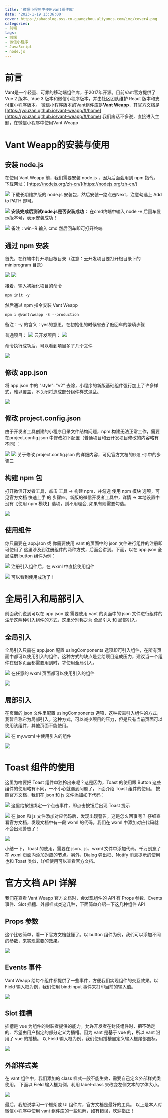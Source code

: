 ```yaml
---
title: '微信小程序中使用vant组件库'
date: '2023-1-19 13:36:00'
cover: https://ahaoblog.oss-cn-guangzhou.aliyuncs.com/img/cover4.png
categories: 
- 前端
tags:
- 前端
- 微信小程序
- JavaScript
- node.js
---
```


# 前言
Vant是一个轻量、可靠的移动端组件库，于2017年开源。目前Vant官方提供了  Vue 2 版本、Vue 3 版本和微信小程序版本，并由社区团队维护 React 版本和支付宝小程序版本。
微信小程序版本的Vant组件库是**Vant Weapp**，其官方文档是  [https://youzan.github.io/vant-weapp/#/home](https://youzan.github.io/vant-weapp/#/home) 
我们废话不多说，直接进入主题，在微信小程序中使用Vant Weapp
# Vant Weapp的安装与使用
## 安装 node.js

在使用 Vant Weapp 前，我们需要安装 node.js ，因为后面会用到 npm 指令。
下载网址：[https://nodejs.org/zh-cn/](https://nodejs.org/zh-cn/)

![](https://ahaoblog.oss-cn-guangzhou.aliyuncs.com/img/vant01.png)
下载长期维护版的 node.js 安装包，然后安装一路点击Next，注意勾选上 Add to PATH 即可。

![](https://ahaoblog.oss-cn-guangzhou.aliyuncs.com/img/vant02.png)
**安装完成后测试node.js是否安装成功：**
在cmd终端中输入 node -v 后回车显示版本号，表示安装成功！

![](https://ahaoblog.oss-cn-guangzhou.aliyuncs.com/img/vant03.png)
备注：win+R 输入 cmd 然后回车即可打开终端

## 通过 npm 安装

首先，在终端中打开项目根目录（注意：云开发项目要打开根目录下的 miniprogram 目录）

![](https://ahaoblog.oss-cn-guangzhou.aliyuncs.com/img/vant04.gif)
![](https://ahaoblog.oss-cn-guangzhou.aliyuncs.com/img/vant05.png)

接着，输入初始化项目的命令
```
npm init -y
```
然后通过 npm 指令安装 Vant Weapp
```
npm i @vant/weapp -S --production
```
备注：-y 的含义：yes的意思，在初始化的时候省去了敲回车的繁琐步骤

普通项目：
![](https://ahaoblog.oss-cn-guangzhou.aliyuncs.com/img/vant06.png)
云开发项目：
![](https://ahaoblog.oss-cn-guangzhou.aliyuncs.com/img/vant07.png)


命令执行成功后，可以看到项目多了几个文件

![](https://ahaoblog.oss-cn-guangzhou.aliyuncs.com/img/vant08.png)


## 修改 app.json

将 app.json 中的 "style": "v2" 去除，小程序的新版基础组件强行加上了许多样式，难以覆盖，不关闭将造成部分组件样式混乱。

![](https://ahaoblog.oss-cn-guangzhou.aliyuncs.com/img/vant09.png)

## 修改 project.config.json
由于开发者工具创建的小程序目录文件结构问题，npm 构建无法正常工作，需要在project.config.json 中修改如下配置（普通项目和云开发项目修改的内容略有不同）：

![](https://ahaoblog.oss-cn-guangzhou.aliyuncs.com/img/vant10.png)
![](https://ahaoblog.oss-cn-guangzhou.aliyuncs.com/img/vant11.png)
关于修改 project.config.json 的详细内容，可见官方文档的`快速上手`中的步骤三

## 构建 npm 包

打开微信开发者工具，点击 工具 -> 构建 npm，并勾选 使用 npm 模块 选项，可见官方文档 快速上手 的 步骤四。新版的微信开发者工具中，详情 -> 本地设置中没有【使用 npm 模块】选项，则不用理会, 如果有则需要勾选。

![](https://ahaoblog.oss-cn-guangzhou.aliyuncs.com/img/vant12.png)

## 使用组件

你只需要在 app.json 或 你需要使用 vant 的页面中的 json 文件进行组件的注册即可使用了
这里涉及到注册组件的两种方式，后面会讲到。下面，以在 app.json 全局注册 button 组件为例：

![](https://ahaoblog.oss-cn-guangzhou.aliyuncs.com/img/vant13.png)
注册引入组件后，在 wxml 中直接使用组件

![](https://ahaoblog.oss-cn-guangzhou.aliyuncs.com/img/vant14.png)
可以看到使用成功了！


# 全局引入和局部引入
前面我们说到可以在 app.json 或 需要使用 vant 的页面中的 json 文件进行组件的注册这两种引入组件的方式，这里分别称之为 全局引入 和 局部引入。
## 全局引入

全局引入只需在 app.json 配置 usingComponents 选项即可引入组件，在所有页面中都可以使用引入的组件。这种方式的缺点是会给项目造成压力，建议当一个组件在很多页面都需要用到时，才使用全局引入。

![](https://ahaoblog.oss-cn-guangzhou.aliyuncs.com/img/vant15.png)
在任意的 wxml 页面都可以使用引入的组件

![](https://ahaoblog.oss-cn-guangzhou.aliyuncs.com/img/vant16.png)

## 局部引入

在页面的 json 文件里配置 usingComponents 选项，这种按需引入组件的方式，我暂且称它为局部引入。这种方式，可以减少项目的压力，但是只有当前页面可以使用该组件，其他页面不能使用。

![](https://ahaoblog.oss-cn-guangzhou.aliyuncs.com/img/vant17.png)
在 my.wxml 中使用引入的组件

![](https://ahaoblog.oss-cn-guangzhou.aliyuncs.com/img/vant18.png)






# Toast 组件的使用
这里为啥要把 Toast 组件单独拎出来呢？这是因为，Toast 的使用跟 Button 这些组件的使用略有不同，一不小心就遇到问题了，下面介绍 Toast 组件的使用。
按照官方文档，我们在 json 和 js 文件添加如下代码：

![](https://ahaoblog.oss-cn-guangzhou.aliyuncs.com/img/vant19.png)
这里给按钮绑定一个点击事件，即点击按钮后出现 Toast 提示

![](https://ahaoblog.oss-cn-guangzhou.aliyuncs.com/img/vant20.png)
在 json 和 js 文件添加对应代码后，发现出现警告，这是怎么回事呢？
仔细查看官方文档，发现文档中有一段 wxml 的代码。我们在 wxml 中添加对应代码就不会出现警告了！

![](https://ahaoblog.oss-cn-guangzhou.aliyuncs.com/img/vant21.png)

小结一下，Toast 的使用，需要在 json、js、wxml 文件中添加代码，千万别忘了在 wxml 页面内添加对应的节点。另外，Dialog 弹出框、Notify 消息提示的使用也和 Toast 类似，详细使用可以查看官方文档。


# 官方文档 API 详解
我们在查看 Vant Weapp 官方文档时，会发现组件的 API 有 Props 参数、Events 事件、Slot 插槽、外部样式类这几种，下面简单介绍一下这几种组件 API
## Props 参数
这个比较简单，看一下官方文档就懂了。以 button 组件为例，我们可以添加不同的参数，来实现需要的效果。

![](https://ahaoblog.oss-cn-guangzhou.aliyuncs.com/img/vant22.png)

##  Events 事件
Vant Weapp 给每个组件都提供了一些事件，方便我们实现组件的交互效果。以 Field 输入框为例，我们使用 bind:input 事件来打印当前的输入值。

![](https://ahaoblog.oss-cn-guangzhou.aliyuncs.com/img/vant23.png)

## Slot 插槽
插槽是 vue 为组件的封装者提供的能力。允许开发者在封装组件时，把不确定的、希望由用户指定的部分定义为插槽。因为 vant 是基于 vue 的，所以 vant 沿用了 vue 的插槽。
以 Field 输入框为例，我们使用插槽自定义输入框尾部图标。

![](https://ahaoblog.oss-cn-guangzhou.aliyuncs.com/img/vant24.png)

##  外部样式类
在 vant 组件中，我们添加的 class 样式一般不能生效，需要自己定义外部样式类使用。
下面以 Field 输入框为例，利用 label-class 来改变左侧文本的字体大小。

![](https://ahaoblog.oss-cn-guangzhou.aliyuncs.com/img/vant25.png)

最后，我想说学习一个框架或 UI 组件库，官方文档是最好的工具。
以上是本人对微信小程序中使用 vant 组件库的一些见解，如有错误，欢迎指正！

